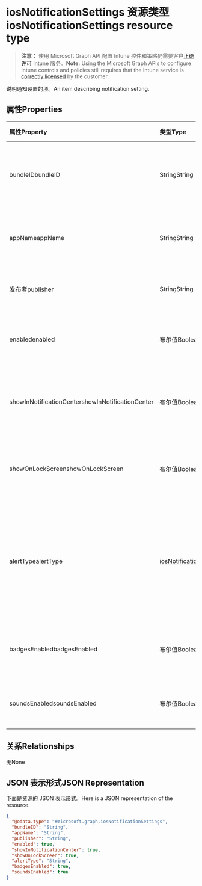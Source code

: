 # <a name="iosnotificationsettings-resource-type"></a><span data-ttu-id="51221-101">iosNotificationSettings 资源类型</span><span class="sxs-lookup"><span data-stu-id="51221-101">iosNotificationSettings resource type</span></span>

> <span data-ttu-id="51221-102">**注意：** 使用 Microsoft Graph API 配置 Intune 控件和策略仍需要客户[正确许可](https://go.microsoft.com/fwlink/?linkid=839381) Intune 服务。</span><span class="sxs-lookup"><span data-stu-id="51221-102">**Note:** Using the Microsoft Graph APIs to configure Intune controls and policies still requires that the Intune service is [correctly licensed](https://go.microsoft.com/fwlink/?linkid=839381) by the customer.</span></span>

<span data-ttu-id="51221-103">说明通知设置的项。</span><span class="sxs-lookup"><span data-stu-id="51221-103">An item describing notification setting.</span></span>
## <a name="properties"></a><span data-ttu-id="51221-104">属性</span><span class="sxs-lookup"><span data-stu-id="51221-104">Properties</span></span>
|<span data-ttu-id="51221-105">属性</span><span class="sxs-lookup"><span data-stu-id="51221-105">Property</span></span>|<span data-ttu-id="51221-106">类型</span><span class="sxs-lookup"><span data-stu-id="51221-106">Type</span></span>|<span data-ttu-id="51221-107">说明</span><span class="sxs-lookup"><span data-stu-id="51221-107">Description</span></span>|
|:---|:---|:---|
|<span data-ttu-id="51221-108">bundleID</span><span class="sxs-lookup"><span data-stu-id="51221-108">bundleID</span></span>|<span data-ttu-id="51221-109">String</span><span class="sxs-lookup"><span data-stu-id="51221-109">String</span></span>|<span data-ttu-id="51221-110">要向其应用这些通知设置的应用的捆绑 ID。</span><span class="sxs-lookup"><span data-stu-id="51221-110">Bundle id of app to which to apply these notification settings.</span></span>|
|<span data-ttu-id="51221-111">appName</span><span class="sxs-lookup"><span data-stu-id="51221-111">appName</span></span>|<span data-ttu-id="51221-112">String</span><span class="sxs-lookup"><span data-stu-id="51221-112">String</span></span>|<span data-ttu-id="51221-113">要与 bundleID 关联的应用程序名称。</span><span class="sxs-lookup"><span data-stu-id="51221-113">Application name to be associated with the bundleID.</span></span>|
|<span data-ttu-id="51221-114">发布者</span><span class="sxs-lookup"><span data-stu-id="51221-114">publisher</span></span>|<span data-ttu-id="51221-115">String</span><span class="sxs-lookup"><span data-stu-id="51221-115">String</span></span>|<span data-ttu-id="51221-116">要与 bundleID 关联的发布者。</span><span class="sxs-lookup"><span data-stu-id="51221-116">Publisher to be associated with the bundleID.</span></span>|
|<span data-ttu-id="51221-117">enabled</span><span class="sxs-lookup"><span data-stu-id="51221-117">enabled</span></span>|<span data-ttu-id="51221-118">布尔值</span><span class="sxs-lookup"><span data-stu-id="51221-118">Boolean</span></span>|<span data-ttu-id="51221-119">指示是否允许此应用使用通知。</span><span class="sxs-lookup"><span data-stu-id="51221-119">Indicates whether notifications are allowed for this app.</span></span>|
|<span data-ttu-id="51221-120">showInNotificationCenter</span><span class="sxs-lookup"><span data-stu-id="51221-120">showInNotificationCenter</span></span>|<span data-ttu-id="51221-121">布尔值</span><span class="sxs-lookup"><span data-stu-id="51221-121">Boolean</span></span>|<span data-ttu-id="51221-122">指示是否可以在通知中心中显示通知。</span><span class="sxs-lookup"><span data-stu-id="51221-122">Indicates whether notifications can be shown in notification center.</span></span>|
|<span data-ttu-id="51221-123">showOnLockScreen</span><span class="sxs-lookup"><span data-stu-id="51221-123">showOnLockScreen</span></span>|<span data-ttu-id="51221-124">布尔值</span><span class="sxs-lookup"><span data-stu-id="51221-124">Boolean</span></span>|<span data-ttu-id="51221-125">指示是否可以在锁定屏幕上显示通知。</span><span class="sxs-lookup"><span data-stu-id="51221-125">Indicates whether notifications can be shown on the lock screen.</span></span>|
|<span data-ttu-id="51221-126">alertType</span><span class="sxs-lookup"><span data-stu-id="51221-126">alertType</span></span>|[<span data-ttu-id="51221-127">iosNotificationAlertType</span><span class="sxs-lookup"><span data-stu-id="51221-127">iosNotificationAlertType</span></span>](../resources/intune_deviceconfig_iosnotificationalerttype.md)|<span data-ttu-id="51221-128">指示此应用的通知的警报类型。</span><span class="sxs-lookup"><span data-stu-id="51221-128">Indicates the type of alert for notifications for this app.</span></span> <span data-ttu-id="51221-129">可取值为：`deviceDefault`、`banner`、`modal`、`none`。</span><span class="sxs-lookup"><span data-stu-id="51221-129">Possible values are: `deviceDefault`, `banner`, `modal`, `none`.</span></span>|
|<span data-ttu-id="51221-130">badgesEnabled</span><span class="sxs-lookup"><span data-stu-id="51221-130">badgesEnabled</span></span>|<span data-ttu-id="51221-131">布尔值</span><span class="sxs-lookup"><span data-stu-id="51221-131">Boolean</span></span>|<span data-ttu-id="51221-132">指示是否允许此应用使用徽章。</span><span class="sxs-lookup"><span data-stu-id="51221-132">Indicates whether badges are allowed for this app.</span></span>|
|<span data-ttu-id="51221-133">soundsEnabled</span><span class="sxs-lookup"><span data-stu-id="51221-133">soundsEnabled</span></span>|<span data-ttu-id="51221-134">布尔值</span><span class="sxs-lookup"><span data-stu-id="51221-134">Boolean</span></span>|<span data-ttu-id="51221-135">指示是否允许此应用使用声音。</span><span class="sxs-lookup"><span data-stu-id="51221-135">Indicates whether sounds are allowed for this app.</span></span>|

## <a name="relationships"></a><span data-ttu-id="51221-136">关系</span><span class="sxs-lookup"><span data-stu-id="51221-136">Relationships</span></span>
<span data-ttu-id="51221-137">无</span><span class="sxs-lookup"><span data-stu-id="51221-137">None</span></span>
## <a name="json-representation"></a><span data-ttu-id="51221-138">JSON 表示形式</span><span class="sxs-lookup"><span data-stu-id="51221-138">JSON Representation</span></span>
<span data-ttu-id="51221-139">下面是资源的 JSON 表示形式。</span><span class="sxs-lookup"><span data-stu-id="51221-139">Here is a JSON representation of the resource.</span></span>
<!-- {
  "blockType": "resource",
  "@odata.type": "microsoft.graph.iosNotificationSettings"
}
-->
``` json
{
  "@odata.type": "#microsoft.graph.iosNotificationSettings",
  "bundleID": "String",
  "appName": "String",
  "publisher": "String",
  "enabled": true,
  "showInNotificationCenter": true,
  "showOnLockScreen": true,
  "alertType": "String",
  "badgesEnabled": true,
  "soundsEnabled": true
}
```



